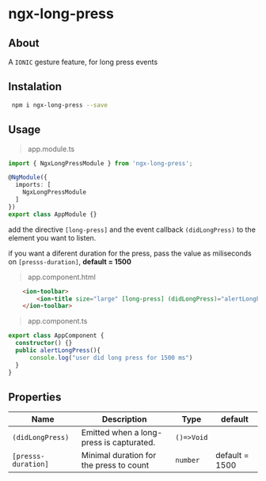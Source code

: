 # ngx-long-press

## About

A `IONIC` gesture feature, for long press events

## Instalation

```bash
 npm i ngx-long-press --save
```

## Usage

> app.module.ts

```typescript
import { NgxLongPressModule } from 'ngx-long-press';

@NgModule({
  imports: [
    NgxLongPressModule
  ]
})
export class AppModule {}
```

add the directive `[long-press]` and the event callback `(didLongPress)` to the element you want to listen.

if you want a diferent duration for the press, pass the value as miliseconds on `[presss-duration]`, **default = 1500**

> app.component.html

```html
    <ion-toolbar>
        <ion-title size="large" [long-press] (didLongPress)="alertLongPress()">Blank</ion-title>
    </ion-toolbar>
```

> app.component.ts

```typescript
export class AppComponent {
  constructor() {}
  public alertLongPress(){
      console.log("user did long press for 1500 ms")
  }
}
```

## Properties

| Name                | Description                              | Type           | default        |
| ------------------- | ---------------------------------------- | -------------- | -------------- |
| `(didLongPress)`    | Emitted when a long-press is capturated. | ```()=>Void``` |                |
| `[presss-duration]` | Minimal duration for the press to count  | ```number```   | default = 1500 |
